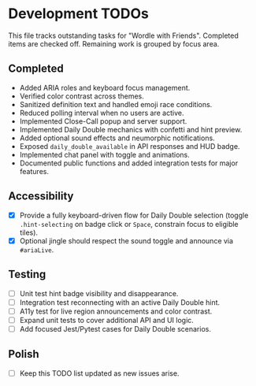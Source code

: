 # Development TODOs

This file tracks outstanding tasks for "Wordle with Friends". Completed items are checked off. Remaining work is grouped by focus area.

## Completed

- Added ARIA roles and keyboard focus management.
- Verified color contrast across themes.
- Sanitized definition text and handled emoji race conditions.
- Reduced polling interval when no users are active.
- Implemented Close-Call popup and server support.
- Implemented Daily Double mechanics with confetti and hint preview.
- Added optional sound effects and neumorphic notifications.
- Exposed `daily_double_available` in API responses and HUD badge.
- Implemented chat panel with toggle and animations.
- Documented public functions and added integration tests for major features.

## Accessibility

- [x] Provide a fully keyboard-driven flow for Daily Double selection
      (toggle `.hint-selecting` on badge click or `Space`, constrain focus to eligible tiles).
- [x] Optional jingle should respect the sound toggle and announce via `#ariaLive`.

## Testing

- [ ] Unit test hint badge visibility and disappearance.
- [ ] Integration test reconnecting with an active Daily Double hint.
- [ ] A11y test for live region announcements and color contrast.
- [ ] Expand unit tests to cover additional API and UI logic.
- [ ] Add focused Jest/Pytest cases for Daily Double scenarios.

## Polish

- [ ] Keep this TODO list updated as new issues arise.
